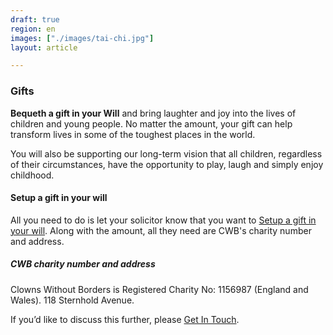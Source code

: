 ```yaml
---
draft: true
region: en
images: ["./images/tai-chi.jpg"]
layout: article

---
```


<!-- > Support the emotional wellbeing of children -->

### Gifts

**Bequeth a gift in your Will** and bring laughter and joy into the lives of children and young people. No matter the amount, your gift can help transform lives in some of the toughest places in the&nbsp;world.

You will also be supporting our long-term vision that all children, regardless of their circumstances, have the opportunity to play, laugh and simply enjoy childhood.

#### Setup a gift in your will

<!-- Your solicitor can write or help to amend your Will... -->

All you need to do is let your solicitor know that you want to [Setup a gift in your will](#setup-a-gift-in-you-will). Along with the amount, all they need are CWB's charity number and address.

##### CWB charity number and address

Clowns Without Borders is Registered Charity No: 1156987 (England and Wales).
118 Sternhold Avenue.

If you’d like to discuss this further, please [Get&nbsp;In&nbsp;Touch](mailto:sam@clownswithoutborders.org.uk).

<!--
[Donate](https://www.justgiving.com/cwb-uk)
-->
